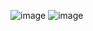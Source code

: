 ![image](https://user-images.githubusercontent.com/71225350/208315360-182f4fd7-df14-40ee-b900-47198e097de8.png)
![image](https://user-images.githubusercontent.com/71225350/208315371-9e1f6aab-0ec3-41ac-b2c8-d61b48233d88.png)
